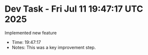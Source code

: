 # Dev Task - Fri Jul 11 19:47:17 UTC 2025
Implemented new feature
- Time: 19:47:17
- Notes: This was a key improvement step.
